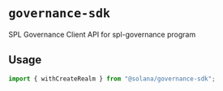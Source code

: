 # `governance-sdk`

SPL Governance Client API for spl-governance program

## Usage

```typescript
import { withCreateRealm } from "@solana/governance-sdk";
